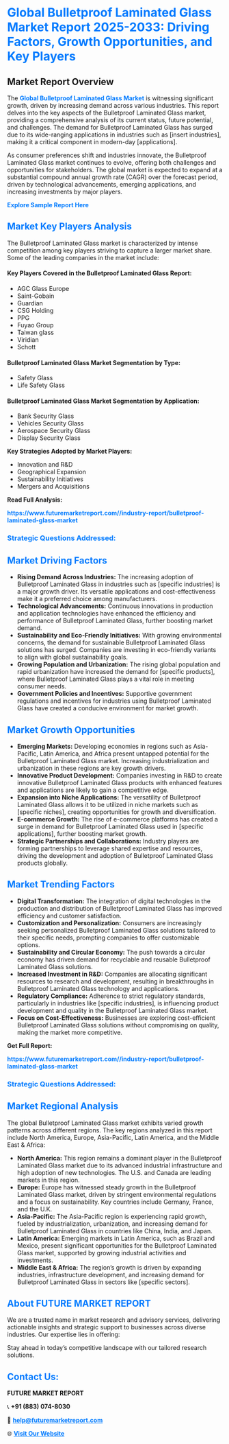 <h1 style="color: #007BFF;">Global Bulletproof Laminated Glass Market Report 2025-2033: Driving Factors, Growth Opportunities, and Key Players</h1>

<section id="overview">
<h2>Market Report Overview</h2>
<p>The <a href="https://www.futuremarketreport.com//industry-report/bulletproof-laminated-glass-market" style="color: #007BFF; text-decoration: none;"><strong>Global Bulletproof Laminated Glass Market</strong></a> is witnessing significant growth, driven by increasing demand across various industries. This report delves into the key aspects of the Bulletproof Laminated Glass market, providing a comprehensive analysis of its current status, future potential, and challenges. The demand for Bulletproof Laminated Glass has surged due to its wide-ranging applications in industries such as [insert industries], making it a critical component in modern-day [applications].</p>
<p>As consumer preferences shift and industries innovate, the Bulletproof Laminated Glass market continues to evolve, offering both challenges and opportunities for stakeholders. The global market is expected to expand at a substantial compound annual growth rate (CAGR) over the forecast period, driven by technological advancements, emerging applications, and increasing investments by major players.</p>
</section>

<section id="overview">
<p><a href="https://www.futuremarketreport.com//request-sample/reportId=59041" style="color: #007BFF; text-decoration: none;"><strong>Explore Sample Report Here</strong></a></p>
</section>

<section id="key-players">
<h2 style="color: #007BFF;">Market Key Players Analysis</h2>
<p>The Bulletproof Laminated Glass market is characterized by intense competition among key players striving to capture a larger market share. Some of the leading companies in the market include:</p>
<h4>Key Players Covered in the Bulletproof Laminated Glass Report:</h4>
<ul><li>AGC Glass Europe</li><li>Saint-Gobain</li><li>Guardian</li><li>CSG Holding</li><li>PPG</li><li>Fuyao Group</li><li>Taiwan glass</li><li>Viridian</li><li>Schott</li></ul>
<h4>Bulletproof Laminated Glass Market Segmentation by Type:</h4>
<ul><li>Safety Glass</li><li>Life Safety Glass</li></ul>

<h4>Bulletproof Laminated Glass Market Segmentation by Application:</h4>
<ul><li>Bank Security Glass</li><li>Vehicles Security Glass</li><li>Aerospace Security Glass</li><li>Display Security Glass</li></ul>
<p><strong>Key Strategies Adopted by Market Players:</strong></p>
<ul>
<li>Innovation and R&D</li>
<li>Geographical Expansion</li>
<li>Sustainability Initiatives</li>
<li>Mergers and Acquisitions</li>
</ul>
</section>

<section>
<p><strong>Read Full Analysis: </strong></p><a href="https://www.futuremarketreport.com//industry-report/bulletproof-laminated-glass-market" style="color: #007BFF; text-decoration: none;"><strong>https://www.futuremarketreport.com//industry-report/bulletproof-laminated-glass-market</strong></a>
<h3 style="color: #007BFF;">Strategic Questions Addressed:</h3>
</section>

<section id="driving-factors">
<h2 style="color: #007BFF;">Market Driving Factors</h2>
<ul>
<li><strong>Rising Demand Across Industries:</strong> The increasing adoption of Bulletproof Laminated Glass in industries such as [specific industries] is a major growth driver. Its versatile applications and cost-effectiveness make it a preferred choice among manufacturers.</li>
<li><strong>Technological Advancements:</strong> Continuous innovations in production and application technologies have enhanced the efficiency and performance of Bulletproof Laminated Glass, further boosting market demand.</li>
<li><strong>Sustainability and Eco-Friendly Initiatives:</strong> With growing environmental concerns, the demand for sustainable Bulletproof Laminated Glass solutions has surged. Companies are investing in eco-friendly variants to align with global sustainability goals.</li>
<li><strong>Growing Population and Urbanization:</strong> The rising global population and rapid urbanization have increased the demand for [specific products], where Bulletproof Laminated Glass plays a vital role in meeting consumer needs.</li>
<li><strong>Government Policies and Incentives:</strong> Supportive government regulations and incentives for industries using Bulletproof Laminated Glass have created a conducive environment for market growth.</li>
</ul>
</section>

<section id="growth-opportunities">
<h2 style="color: #007BFF;">Market Growth Opportunities</h2>
<ul>
<li><strong>Emerging Markets:</strong> Developing economies in regions such as Asia-Pacific, Latin America, and Africa present untapped potential for the Bulletproof Laminated Glass market. Increasing industrialization and urbanization in these regions are key growth drivers.</li>
<li><strong>Innovative Product Development:</strong> Companies investing in R&D to create innovative Bulletproof Laminated Glass products with enhanced features and applications are likely to gain a competitive edge.</li>
<li><strong>Expansion into Niche Applications:</strong> The versatility of Bulletproof Laminated Glass allows it to be utilized in niche markets such as [specific niches], creating opportunities for growth and diversification.</li>
<li><strong>E-commerce Growth:</strong> The rise of e-commerce platforms has created a surge in demand for Bulletproof Laminated Glass used in [specific applications], further boosting market growth.</li>
<li><strong>Strategic Partnerships and Collaborations:</strong> Industry players are forming partnerships to leverage shared expertise and resources, driving the development and adoption of Bulletproof Laminated Glass products globally.</li>
</ul>
</section>

<section id="trending-factors">
<h2 style="color: #007BFF;">Market Trending Factors</h2>
<ul>
<li><strong>Digital Transformation:</strong> The integration of digital technologies in the production and distribution of Bulletproof Laminated Glass has improved efficiency and customer satisfaction.</li>
<li><strong>Customization and Personalization:</strong> Consumers are increasingly seeking personalized Bulletproof Laminated Glass solutions tailored to their specific needs, prompting companies to offer customizable options.</li>
<li><strong>Sustainability and Circular Economy:</strong> The push towards a circular economy has driven demand for recyclable and reusable Bulletproof Laminated Glass solutions.</li>
<li><strong>Increased Investment in R&D:</strong> Companies are allocating significant resources to research and development, resulting in breakthroughs in Bulletproof Laminated Glass technology and applications.</li>
<li><strong>Regulatory Compliance:</strong> Adherence to strict regulatory standards, particularly in industries like [specific industries], is influencing product development and quality in the Bulletproof Laminated Glass market.</li>
<li><strong>Focus on Cost-Effectiveness:</strong> Businesses are exploring cost-efficient Bulletproof Laminated Glass solutions without compromising on quality, making the market more competitive.</li>
</ul>
</section>

<section>
<p><strong>Get Full Report: </strong></p><a href="https://www.futuremarketreport.com//industry-report/bulletproof-laminated-glass-market" style="color: #007BFF; text-decoration: none;"><strong>https://www.futuremarketreport.com//industry-report/bulletproof-laminated-glass-market</strong></a>
<h3 style="color: #007BFF;">Strategic Questions Addressed:</h3>
</section>


<section id="regional-analysis">
<h2 style="color: #007BFF;">Market Regional Analysis</h2>
<p>The global Bulletproof Laminated Glass market exhibits varied growth patterns across different regions. The key regions analyzed in this report include North America, Europe, Asia-Pacific, Latin America, and the Middle East & Africa:</p>
<ul>
<li><strong>North America:</strong> This region remains a dominant player in the Bulletproof Laminated Glass market due to its advanced industrial infrastructure and high adoption of new technologies. The U.S. and Canada are leading markets in this region.</li>
<li><strong>Europe:</strong> Europe has witnessed steady growth in the Bulletproof Laminated Glass market, driven by stringent environmental regulations and a focus on sustainability. Key countries include Germany, France, and the U.K.</li>
<li><strong>Asia-Pacific:</strong> The Asia-Pacific region is experiencing rapid growth, fueled by industrialization, urbanization, and increasing demand for Bulletproof Laminated Glass in countries like China, India, and Japan.</li>
<li><strong>Latin America:</strong> Emerging markets in Latin America, such as Brazil and Mexico, present significant opportunities for the Bulletproof Laminated Glass market, supported by growing industrial activities and investments.</li>
<li><strong>Middle East & Africa:</strong> The region’s growth is driven by expanding industries, infrastructure development, and increasing demand for Bulletproof Laminated Glass in sectors like [specific sectors].</li>
</ul>
</section>

<footer>
<h2 style="color: #007BFF;">About FUTURE MARKET REPORT</h2>
<p>We are a trusted name in market research and advisory services, delivering actionable insights and strategic support to businesses across diverse industries. Our expertise lies in offering:</p>

<p>Stay ahead in today’s competitive landscape with our tailored research solutions.</p>

<h2 style="color: #007BFF;">Contact Us:</h2>
<p><strong>FUTURE MARKET REPORT</strong></p>
<p>📞 <strong>+91 (883) 074-8030</strong></p>
<p>📧 <strong><a href="mailto:help@futuremarketreport.com" style="color: #007BFF;">help@futuremarketreport.com</a></strong></p>
<p>🌐 <strong><a href="https://www.futuremarketreport.com/" style="color: #007BFF;">Visit Our Website</a></strong></p>
</footer>